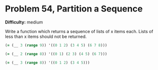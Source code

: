 # Problem 54, Partition a Sequence

**Difficulty:** medium

Write a function which returns a sequence of lists of x items each. Lists of less than x items should not be returned.

```clj
(= (__ 3 (range 9)) '((0 1 2) (3 4 5) (6 7 8)))
```

```clj
(= (__ 2 (range 8)) '((0 1) (2 3) (4 5) (6 7)))
```

```clj
(= (__ 3 (range 8)) '((0 1 2) (3 4 5)))
```
